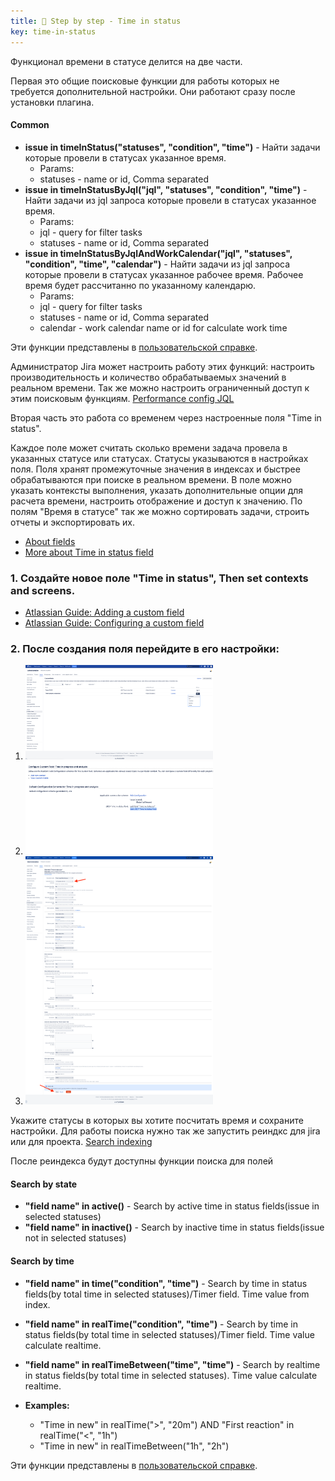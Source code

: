 ```yaml
---
title: 📖 Step by step - Time in status
key: time-in-status
---
```


Функционал времени в статусе делится на две части.

Первая это общие поисковые функции для работы которых не требуется дополнительной настройки.
Они работают сразу после установки плагина.

#### Common #### 
* **issue in timeInStatus("statuses", "condition", "time")** - Найти задачи которые провели в статусах указанное время.
  * Params:
  * statuses - name or id, Comma separated
* **issue in timeInStatusByJql("jql", "statuses", "condition", "time")** - Найти задачи из jql запроса которые провели в статусах указанное время.
  * Params:
  * jql - query for filter tasks
  * statuses - name or id, Comma separated
* **issue in timeInStatusByJqlAndWorkCalendar("jql", "statuses", "condition", "time", "calendar")** - Найти задачи из jql запроса которые провели в статусах указанное рабочее время. Рабочее время будет рассчитанно по указанному календарю.
  * Params:
  * jql - query for filter tasks
  * statuses - name or id, Comma separated
  * calendar - work calendar name or id for calculate work time

Эти функции представлены в [пользовательской справке](/docs/time-in-status/user-help-info/).

Администратор Jira может настроить работу этих функций: настроить производительность и количество обрабатываемых значений в реальном времени. Так же можно настроить ограниченный доступ к этим поисковым функциям.
[Performance config JQL](/docs/time-in-status/performance-config-jql/)

Вторая часть это работа со временем через настроенные поля "Time in status". 

<p>
Каждое поле может считать сколько времени задача провела в указанных статусе или статусах. Статусы указываются в настройках поля.
Поля хранят промежуточные значения в индексах и быстрее обрабатываются при поиске в реальном времени.
В поле можно указать контексты выполнения, указать дополнительные опции для расчета времени, настроить отображение и доступ к значению.
По полям "Время в статусе" так же можно сортировать задачи, строить отчеты и экспортировать их.
</p>

* [About fields](/docs/time-in-status/about-fields/)
* [More about Time in status field](/docs/time-in-status/time-in-status-field/)


### 1. Создайте новое поле "Time in status", Then set contexts and screens. ###

* [Atlassian Guide: Adding a custom field](https://confluence.atlassian.com/adminjiraserver/adding-a-custom-field-938847222.html)
* [Atlassian Guide: Configuring a custom field](https://confluence.atlassian.com/adminjiraserver/configuring-a-custom-field-938847235.html)


### 2. После создания поля перейдите в его настройки: ###
1. <a href="/uploads/time-in-status/step-by-step-time-in-status/fields.png"><img src="/uploads/time-in-status/step-by-step-time-in-status/fields.png" alt="time in status fields" width="300"/></a>
2. <a href="/uploads/time-in-status/step-by-step-time-in-status/field-config.png"><img src="/uploads/time-in-status/step-by-step-time-in-status/field-config.png" alt="time in status field config" width="300"/></a>
3. <a href="/uploads/time-in-status/step-by-step-time-in-status/time-in-status-config.png"><img src="/uploads/time-in-status/step-by-step-time-in-status/time-in-status-config.png" alt="time in status field config" width="300"/></a>


Укажите статусы в которых вы хотите посчитать время и сохраните настройки. Для работы поиска нужно так же запустить реиндкс для jira или для проекта. 
[Search indexing](https://confluence.atlassian.com/adminjiraserver/search-indexing-938847710.html)

После реиндекса будут доступны функции поиска для полей

#### Search by state ####
* **"field name" in active()** - Search by active time in status fields(issue in selected statuses)
* **"field name" in inactive()** - Search by inactive time in status fields(issue not in selected statuses)

#### Search by time ####
* **"field name" in time("condition", "time")** - Search by time in status fields(by total time in selected statuses)/Timer field. Time value from index.
* **"field name" in realTime("condition", "time")** - Search by time in status fields(by total time in selected statuses)/Timer field. Time value calculate realtime.
* **"field name" in realTimeBetween("time", "time")** - Search by realtime in status fields(by total time in selected statuses). Time value calculate realtime.

* **Examples:**
    * "Time in new" in realTime(">", "20m") AND "First reaction" in realTime("<", "1h")
    * "Time in new" in realTimeBetween("1h", "2h")

Эти функции представлены в [пользовательской справке](/docs/time-in-status/user-help-info/). 